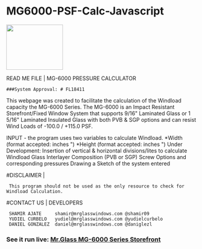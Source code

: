 # MG6000-PSF-Calc-Javascript
<div style="display: block; text-align="center";> <img src="http://www.shamirajate.com/demo/assets/MrGlassManufacturing.png" width="150" height="120"></div>

 READ ME FILE  |  MG-6000 PRESSURE CALCULATOR

	###System Approval: # FL18411

This webpage was created to facilitate the calculation of the Windload capacity the MG-6000 Series. The MG-6000 is an
	Impact Resistant Storefront/Fixed Window System that supports 9/16" Laminated Glass or 1 5/16" Laminated Insulated
	Glass with both PVB & SGP options and can resist Wind Loads of -100.0 / +115.0 PSF.



INPUT - the program uses two variables to calculate Windload.
		 *Width    (format accepted: inches ")
		 *Height   (format accepted: inches ")
			 Under Development:
				 Insertion of vertical & horizontal divisions/lites to calculate Windload
				 Glass Interlayer Composition (PVB or SGP)
				 Screw Options and corresponding pressures
				 Drawing a Sketch of the system entered

#DISCLAIMER    |

	 This program should not be used as the only resource to check for Windload Calculation.


#CONTACT US    |     DEVELOPERS

	 SHAMIR AJATE     shamir@mrglasswindows.com @shamir09
	 YUDIEL CURBELO   yudiel@mrglasswindows.com @yudielcurbelo
	 DANIEL GONZALEZ  daniel@mrglasswindows.com @daniglezl
	
### See it run live:         [Mr.Glass MG-6000 Series Storefront](http://www.shamirajate.com/demo)
